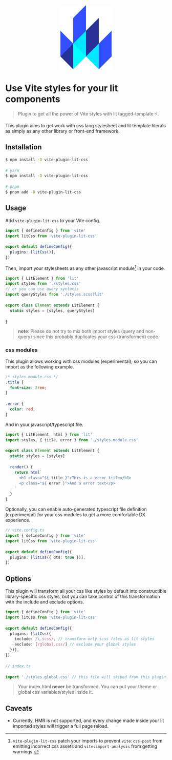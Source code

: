 <p align="center">
  <img height="200" src="https://raw.githubusercontent.com/redfox-mx/vite-lit-css/main/docs/lit.svg">
</p>

# Use Vite styles for your lit components

> Plugin to get all the power of Vite styles with lit tagged-template ⚡. 

This plugin aims to get work with css lang stylesheet and lit template literals as simply as any other library or front-end framework.

## Installation

```bash
$ npm install -D vite-plugin-lit-css

# yarn
$ npm install -D vite-plugin-lit-css

# pnpm
$ pnpm add -D vite-plugin-lit-css
```

## Usage

Add `vite-plugin-lit-css` to your Vite config.

```ts
import { defineConfig } from 'vite'
import litCss from 'vite-plugin-lit-css'

export default defineConfig({
  plugins: [litCss()],
})
```

Then, import your stylesheets as any other javascript module[^1] in your code.

```ts
import { LitElement } from 'lit'
import styles from './styles.css'
// or you can use query syntaxis
import queryStyles from './styles.scss?lit'

export class Element extends LitElement {
  static styles = [styles, queryStyles]

}
```

> __note__: Please do not try to mix both import styles (query and non-query) since this probably duplicates your css (transformed) code.

### css modules

This plugin allows working with css modules (experimental), so you can import as the following example.

```css
/* styles.module.css */
.title {
  font-size: 2rem;
}

.error {
  color: red;
}
```

And in your javascript/typescript file.

```ts
import { LitElement, html } from 'lit'
import styles, { title, error } from './styles.module.css'

export class Element extends LitElement {
  static styles = [styles]
  
  render() {
    return html`
      <h1 class="${ title }">This is a error title</h1>
      <p class="${ error }">And a error text</p>
    `
  }
}
```

Optionally, you can enable auto-generated typescript file definition (experimental) for your css modules to get a more comfortable DX experience.

```ts
// vite.config.ts
import { defineConfig } from 'vite'
import litCss from 'vite-plugin-lit-css'

export default defineConfig({
  plugins: [litCss({ dts: true })],
})
```

## Options

This plugin will transform all your css like styles by default into constructible library-specific css styles, but you can take control of this transformation with the include and exclude options.

```ts
import { defineConfig } from 'vite'
import litCss from 'vite-plugin-lit-css'

export default defineConfig({
  plugins: [litCss({
    include: /\.scss/, // transform only scss files as lit styles
    exclude: [/global.css/] // exclude your global styles
  })],
})

// index.ts

import './styles.global.css' // this file will skiped from this plugin
```

> Your index.html __never__ be transformed. You can put your theme or global css variables/styles inside it.


## Caveats

- Currently, HMR is not supported, and every change made inside your lit imported styles will trigger a full page reload.

[^1]: `vite-plugin-lit-css` patch your imports to prevent `vite:css-post` from emitting incorrect css assets and `vite:import-analysis` from getting warnings.

